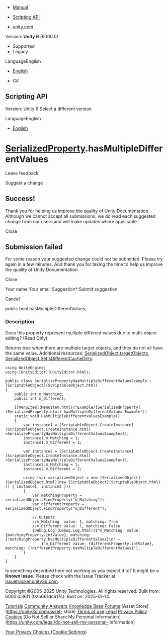 [ ]()

  * [Manual](../Manual/index.html)
  * [Scripting API](../ScriptReference/index.html)

  * [unity.com](https://unity.com/)

Version: **Unity 6** (6000.0)

  * Supported
  * Legacy

LanguageEnglish

  * [English]()

  * C#

[ ](https://docs.unity3d.com)

## Scripting API

Version: Unity 6 Select a different version

LanguageEnglish

  * [English]()

#  [SerializedProperty](SerializedProperty.html).hasMultipleDifferentValues

Leave feedback

Suggest a change

## Success!

Thank you for helping us improve the quality of Unity Documentation. Although
we cannot accept all submissions, we do read each suggested change from our
users and will make updates where applicable.

Close

## Submission failed

For some reason your suggested change could not be submitted. Please <a>try
again</a> in a few minutes. And thank you for taking the time to help us
improve the quality of Unity Documentation.

Close

Your name Your email Suggestion* Submit suggestion

Cancel

[ ]()

public bool hasMultipleDifferentValues;

### Description

Does this property represent multiple different values due to multi-object
editing? (Read Only)

Returns true when there are multiple target objects, and they do not all have
the same value. Additional resources:
[SerializedObject.targetObjects](SerializedObject-targetObjects.html),
[SerializedObject.SetIsDifferentCacheDirty](SerializedObject.SetIsDifferentCacheDirty.html).

    
    
    using UnityEngine;
    using [UnityEditor](UnityEditor.html);  
      
    public class SerializePropertyHasMultipleDifferentValuesExample : [ScriptableObject](ScriptableObject.html)
    {
        public int m_Matching;
        public int m_Different;  
      
        [[MenuItem](MenuItem.html)("Example/[SerializedProperty](SerializedProperty.html) hasMultipleDifferentValues Example")]
        static void HasMultipleDifferentValuesExample()
        {
            var instance1 = [ScriptableObject.CreateInstance](ScriptableObject.CreateInstance.html)<SerializePropertyHasMultipleDifferentValuesExample>();
            instance1.m_Matching = 1;
            instance1.m_Different = 1;  
      
            var instance2 = [ScriptableObject.CreateInstance](ScriptableObject.CreateInstance.html)<SerializePropertyHasMultipleDifferentValuesExample>();
            instance2.m_Matching = 1;
            instance2.m_Different = 2;  
      
            using (var serializedObject = new [SerializedObject](SerializedObject.html)(new [ScriptableObject](ScriptableObject.html)[] { instance1, instance2 }))
            {
                var matchingProperty = serializedObject.FindProperty("m_Matching");
                var differentProperty = serializedObject.FindProperty("m_Different");  
      
                // Outputs
                //m_Matching  value: 1, matching: True
                //m_Different value: 1, matching: False
                [Debug.Log](Debug.Log.html)($"m_Matching  value: {matchingProperty.intValue}, matching: {!matchingProperty.hasMultipleDifferentValues}\n" +
                    $"m_Different value: {differentProperty.intValue}, matching: {!differentProperty.hasMultipleDifferentValues}");
            }
        }
    }
    

Is something described here not working as you expect it to? It might be a
**Known Issue**. Please check with the Issue Tracker at
[issuetracker.unity3d.com](https://issuetracker.unity3d.com).

Copyright ©2005-2025 Unity Technologies. All rights reserved. Built from:
6000.0.36f1 (02b661dc617c). Built on: 2025-01-14.

[Tutorials](https://unity3d.com/learn) [Community
Answers](https://answers.unity3d.com) [Knowledge
Base](https://support.unity3d.com/hc/en-us)
[Forums](https://forum.unity3d.com) [Asset Store](https://unity3d.com/asset-
store) [Terms of use](https://docs.unity3d.com/Manual/TermsOfUse.html)
[Legal](https://unity.com/legal) [Privacy
Policy](https://unity.com/legal/privacy-policy)
[Cookies](https://unity.com/legal/cookie-policy) [Do Not Sell or Share My
Personal Information](https://unity.com/legal/do-not-sell-my-personal-
information)

[Your Privacy Choices (Cookie Settings)](javascript:void\(0\);)

